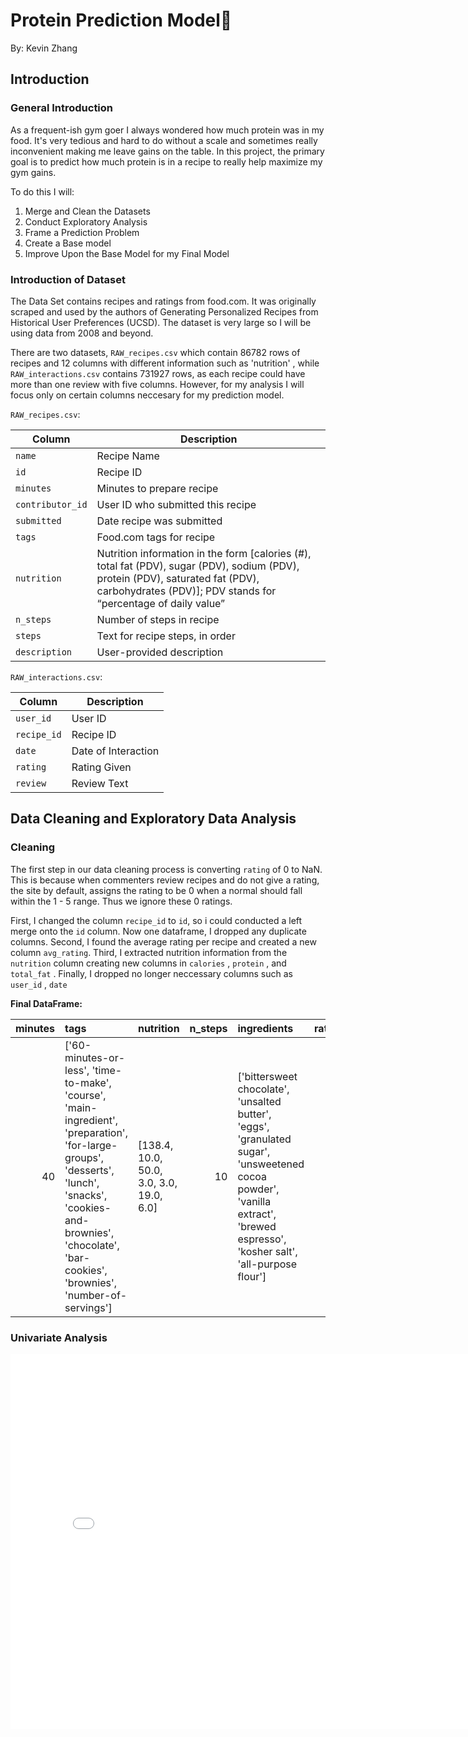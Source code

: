 # Protein Prediction Model🍗
By: Kevin Zhang

## Introduction

### General Introduction
As a frequent-ish gym goer I always wondered how much protein was in my food. It's very tedious and hard to do without a scale and sometimes really inconvenient making me leave gains on the table. In this project, the primary goal is to predict how much protein is in a recipe to really help maximize my gym gains. 

To do this I will:
1. Merge and Clean the Datasets
2. Conduct Exploratory Analysis
3. Frame a Prediction Problem
4. Create a Base model
5. Improve Upon the Base Model for my Final Model

### Introduction of Dataset
The Data Set contains recipes and ratings from food.com. It was originally scraped and used by the authors of Generating Personalized Recipes from Historical User Preferences (UCSD). The dataset is very large so I will be using data from 2008 and beyond. 

There are two datasets, `RAW_recipes.csv` which contain 86782 rows of recipes and 12 columns with different information such as 'nutrition' , while `RAW_interactions.csv` contains 731927 rows, as each recipe could have more than one review with five columns. However, for my analysis I will focus only on certain columns neccesary for my prediction model. 

`RAW_recipes.csv`: 

| Column      | Description |
|-------------|-------------|
| `name`      | Recipe Name     |
| `id` | Recipe ID     |
| `minutes` | Minutes to prepare recipe     |
| `contributor_id` | User ID who submitted this recipe     |
| `submitted`   | Date recipe was submitted    |
| `tags`      | Food.com tags for recipe     |
| `nutrition` | Nutrition information in the form [calories (#), total fat (PDV), sugar (PDV), sodium (PDV), protein (PDV), saturated fat (PDV), carbohydrates (PDV)]; PDV stands for “percentage of daily value”     |
| `n_steps` | Number of steps in recipe     |
| `steps` | Text for recipe steps, in order     |
| `description`   | User-provided description    |


`RAW_interactions.csv`:

| Column      | Description |
|-------------|-------------|
| `user_id`      | User ID     |
| `recipe_id` | Recipe ID     |
| `date` | Date of Interaction    |
| `rating` | Rating Given  |
| `review`   | Review Text   |

## Data Cleaning and Exploratory Data Analysis

### Cleaning
The first step in our data cleaning process is converting `rating` of 0 to NaN. This is because when commenters review recipes and do not give a rating, the site by default, assigns the rating to be 0 when a normal should fall within the 1 - 5 range. Thus we ignore these 0 ratings. 

First, I changed the column `recipe_id` to `id`,  so i could conducted a left merge onto the `id` column. Now one dataframe, I dropped any duplicate columns. Second, I found the average rating per recipe and created a new column `avg_rating`. Third, I extracted nutrition information from the `nutrition` column creating new columns in `calories` , `protein` , and `total_fat` . Finally, I dropped no longer neccessary columns such as `user_id` , `date`

**Final DataFrame:**

|   minutes | tags                                                                                                                                                                                                                        | nutrition                                |   n_steps | ingredients                                                                                                                                                                    |   rating |   avg_rating |   calories |   protein |   total_fat |   protein_calorie_ratio |
|----------:|:----------------------------------------------------------------------------------------------------------------------------------------------------------------------------------------------------------------------------|:-----------------------------------------|----------:|:-------------------------------------------------------------------------------------------------------------------------------------------------------------------------------|---------:|-------------:|-----------:|----------:|------------:|------------------------:|
|        40 | ['60-minutes-or-less', 'time-to-make', 'course', 'main-ingredient', 'preparation', 'for-large-groups', 'desserts', 'lunch', 'snacks', 'cookies-and-brownies', 'chocolate', 'bar-cookies', 'brownies', 'number-of-servings'] | [138.4, 10.0, 50.0, 3.0, 3.0, 19.0, 6.0] |        10 | ['bittersweet chocolate', 'unsalted butter', 'eggs', 'granulated sugar', 'unsweetened cocoa powder', 'vanilla extract', 'brewed espresso', 'kosher salt', 'all-purpose flour'] |        4 |            4 |      138.4 |         3 |          10 |               0.0216763 |

### Univariate Analysis

<iframe
 src="assets/protein_distribution1.html"
 width="800"
 height="600"
 frameborder="0"
 ></iframe>
